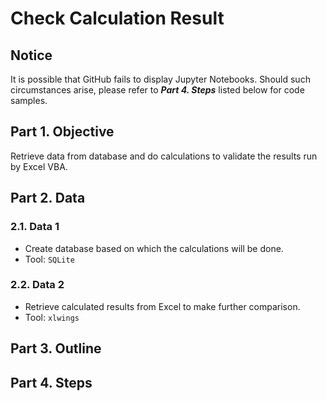 # Check Calculation Result
## Notice
It is possible that GitHub fails to display Jupyter Notebooks. Should such circumstances arise, please refer to ***Part 4. Steps*** listed below for code samples.

## Part 1. Objective
Retrieve data from database and do calculations to validate the results run by Excel VBA.

## Part 2. Data
### 2.1. Data 1
- Create database based on which the calculations will be done.
- Tool: ```SQLite```  

### 2.2. Data 2
- Retrieve calculated results from Excel to make further comparison. 
- Tool: ```xlwings```

## Part 3. Outline


## Part 4. Steps
